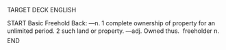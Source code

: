 TARGET DECK
ENGLISH

START
Basic
Freehold
Back: —n. 1 complete ownership of property for an unlimited period. 2 such land or property. —adj. Owned thus.  freeholder n.
END
